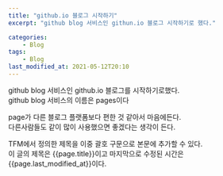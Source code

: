 ```yaml
---
title: "github.io 블로그 시작하기"
excerpt: "github blog 서비스인 githun.io 블로그 시작하기로 했다."

categories:
    - Blog
tags:
    - Blog
last_modified_at: 2021-05-12T20:10
---
```

github blog 서비스인 github.io 블로그를 시작하기로했다.  
github blog 서비스의 이름은 pages이다

page가 다른 블로그 플랫폼보다 편한 것 같아서 마음에든다.  
다른사람들도 같이 많이 사용했으면 좋겠다는 생각이 든다.

TFM에서 정의한 제목을 이중 괄호 구문으로 본문에 추가할 수 있다.  
이 글의 제목은 {{page.title}}이고
마지막으로 수정된 시간은 {{page.last_modified_at}}이다.